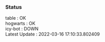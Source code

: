 ### Status


table : OK  
hogwarts : OK  
icy-bot : DOWN  
Latest Update : 2022-03-16 17:10:33.802409
